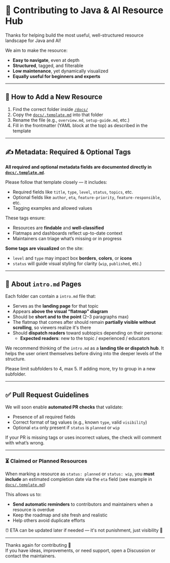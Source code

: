 # 🤝 Contributing to Java & AI Resource Hub

Thanks for helping build the most useful, well-structured resource landscape for Java and AI!

We aim to make the resource:

- **Easy to navigate**, even at depth
- **Structured**, tagged, and filterable
- **Low maintenance**, yet dynamically visualized
- **Equally useful for beginners and experts**

---

## 📝 How to Add a New Resource

1. Find the correct folder inside [`/docs/`](./docs)
2. Copy the [`docs/.template.md`](./docs/.template.md) into that folder
3. Rename the file (e.g., `overview.md`, `setup-guide.md`, etc.)
4. Fill in the frontmatter (YAML block at the top) as described in the template

---

## ✍️ Metadata: Required & Optional Tags

**All required and optional metadata fields are documented directly in [`docs/.template.md`](./docs/.template.md)**.

Please follow that template closely — it includes:

- Required fields like `title`, `type`, `level`, `status`, `topics`, etc.
- Optional fields like `author`, `eta`, `feature-priority`, `feature-responsible`, etc.
- Tagging examples and allowed values

These tags ensure:

- Resources are **findable** and **well-classified**
- Flatmaps and dashboards reflect up-to-date context
- Maintainers can triage what’s missing or in progress

**Some tags are visualized** on the site:
- `level` and `type` may impact box **borders**, **colors**, or **icons**
- `status` will guide visual styling for clarity (`wip`, `published`, etc.)

---

## 📌 About `intro.md` Pages

Each folder can contain a `intro.md` file that:

- Serves as the **landing page** for that topic
- Appears **above the visual “flatmap” diagram**
- Should be **short and to the point** (2–3 paragraphs max)
- The flatmap that comes after should remain **partially visible without scrolling**, so viewers realize it's there
- Should **dispatch readers** toward subtopics depending on their persona:
    - **Expected readers**: new to the topic / experienced / educators

We recommend thinking of the `intro.md` as a **landing tile or dispatch hub**. It helps the user orient themselves before diving into the deeper levels of the structure.

Please limit subfolders to 4, max 5. If adding more, try to group in a new subfolder.

---

## ✅ Pull Request Guidelines

We will soon enable **automated PR checks** that validate:

- Presence of all required fields
- Correct format of tag values (e.g., known `type`, valid `visibility`)
- Optional `eta` only present if `status` is `planned` or `wip`

If your PR is missing tags or uses incorrect values, the check will comment with what’s wrong.

---

### ⏳ Claimed or Planned Resources

When marking a resource as `status: planned` or `status: wip`, you **must include** an estimated completion date via the `eta` field (see example in [`docs/.template.md`](./docs/.template.md))

This allows us to:

- **Send automatic reminders** to contributors and maintainers when a resource is overdue
- Keep the roadmap and site fresh and realistic
- Help others avoid duplicate efforts

⏰ ETA can be updated later if needed — it's not punishment, just visibility 🙂

---

Thanks again for contributing 🙌  
If you have ideas, improvements, or need support, open a Discussion or contact the maintainers.
